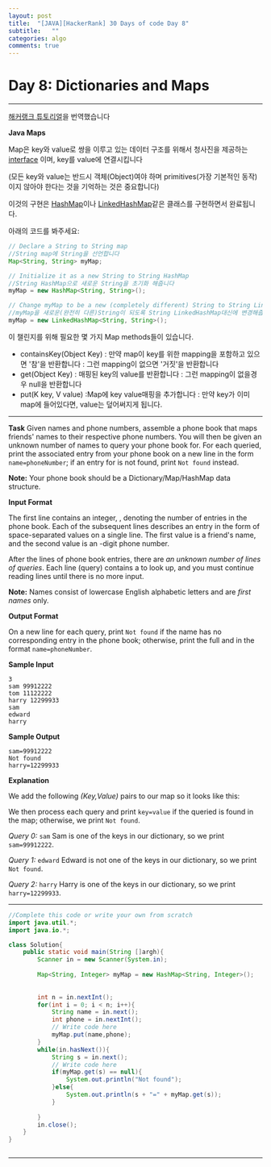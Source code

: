 ```yaml
---
layout: post
title:  "[JAVA][HackerRank] 30 Days of code Day 8"
subtitle:   ""
categories: algo
comments: true
---
```




# Day 8: Dictionaries and Maps

---

[해커랭크 튜토리얼](https://www.hackerrank.com/challenges/30-dictionaries-and-maps/tutorial)을 번역했습니다

**Java Maps**

Map은 key와 value로 쌍을 이루고 있는  데이터 구조를 위해서 청사진을 제공하는 [interface](https://docs.oracle.com/javase/tutorial/java/concepts/interface.html) 이며, key를 value에 연결시킵니다

(모든 key와 value는 반드시 객체(Object)여야 하며 primitives(가장 기본적인 동작)이지 않아야 한다는 것을 기억하는 것은 중요합니다)

이것의 구현은 [HashMap](https://docs.oracle.com/javase/8/docs/api/java/util/HashMap.html)이나 [LinkedHashMap](https://docs.oracle.com/javase/8/docs/api/java/util/LinkedHashMap.html)같은 클래스를 구현하면서 완료됩니다.

아래의 코드를 봐주세요:

~~~java
// Declare a String to String map 
//String map에 String을 선언합니다
Map<String, String> myMap; 

// Initialize it as a new String to String HashMap
//String HashMap으로 새로운 String을 초기화 해줍니다
myMap = new HashMap<String, String>();  

// Change myMap to be a new (completely different) String to String LinkedHashMap instead
//myMap을 새로운(완전히 다른)String이 되도록 String LinkedHashMap대신에 변경해줍니다
myMap = new LinkedHashMap<String, String>(); 
~~~

이 챌린지를 위해 필요한 몇 가지 Map methods들이 있습니다.

* containsKey(Object Key) : 만약 map이 key를 위한 mapping을 포함하고 있으면 '참'을 반환합니다 : 그런 mapping이 없으면 '거짓'을 반환합니다
* get(Object Key) : 매핑된 key의 value를 반환합니다 : 그런 mapping이 없을경우 null을 반환합니다
* put(K key, V value) :Map에 key value매핑을 추가합니다 : 만약 key가 이미 map에 들어있다면, value는 덮어써지게 됩니다.

---

**Task**
Given  names and phone numbers, assemble a phone book that maps friends' names to their respective phone numbers. You will then be given an unknown number of names to query your phone book for. For each  queried, print the associated entry from your phone book on a new line in the form `name=phoneNumber`; if an entry for  is not found, print `Not found` instead.

**Note:** Your phone book should be a Dictionary/Map/HashMap data structure.

**Input Format**

The first line contains an integer, , denoting the number of entries in the phone book.
Each of the  subsequent lines describes an entry in the form of  space-separated values on a single line. The first value is a friend's name, and the second value is an -digit phone number.

After the  lines of phone book entries, there are *an unknown number of lines of queries*. Each line (query) contains a  to look up, and you must continue reading lines until there is no more input.

**Note:** Names consist of lowercase English alphabetic letters and are *first names* only.

**Output Format**

On a new line for each query, print `Not found` if the name has no corresponding entry in the phone book; otherwise, print the full  and  in the format `name=phoneNumber`.

**Sample Input**

```
3
sam 99912222
tom 11122222
harry 12299933
sam
edward
harry
```

**Sample Output**

```
sam=99912222
Not found
harry=12299933
```

**Explanation**

We add the following  *(Key,Value)* pairs to our map so it looks like this:



We then process each query and print `key=value` if the queried  is found in the map; otherwise, we print `Not found`.

*Query 0:* `sam`
Sam is one of the keys in our dictionary, so we print `sam=99912222`.

*Query 1:* `edward`
Edward is not one of the keys in our dictionary, so we print `Not found`.

*Query 2:* `harry`
Harry is one of the keys in our dictionary, so we print `harry=12299933`.

---

~~~java
//Complete this code or write your own from scratch
import java.util.*;
import java.io.*;

class Solution{
    public static void main(String []argh){
        Scanner in = new Scanner(System.in);
        
        Map<String, Integer> myMap = new HashMap<String, Integer>();  
        
        
        int n = in.nextInt();
        for(int i = 0; i < n; i++){
            String name = in.next();
            int phone = in.nextInt();
            // Write code here
            myMap.put(name,phone);
        }
        while(in.hasNext()){
            String s = in.next();
            // Write code here
            if(myMap.get(s) == null){
                System.out.println("Not found");
            }else{
                System.out.println(s + "=" + myMap.get(s));
            }
            
        }
        in.close();
    }
}



~~~

---
